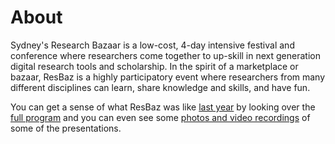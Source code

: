 # About

Sydney's Research Bazaar is a low-cost, 4-day intensive festival and conference where researchers come together to up-skill in next generation digital research tools and scholarship. In the spirit of a marketplace or bazaar, ResBaz is a highly participatory event where researchers from many different disciplines can learn, share knowledge and skills, and have fun. 

You can get a sense of what ResBaz was like [last year](https://resbaz.github.io/resbaz2019/sydney/) by looking over the [full program](https://resbaz.github.io/resbaz2019/sydney/Resbaz2019_Program.pdf) and you can even see some [photos and video recordings](https://research.unsw.edu.au/resbaz-sydney) of some of the presentations.
